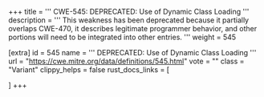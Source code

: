 +++
title = '''
CWE-545: DEPRECATED: Use of Dynamic Class Loading
'''
description	= '''
This weakness has been deprecated because it partially overlaps CWE-470, it describes legitimate programmer behavior, and other portions will need to be integrated into other entries.
'''
weight = 545

[extra]
id = 545
name = '''
DEPRECATED: Use of Dynamic Class Loading
'''
url = "https://cwe.mitre.org/data/definitions/545.html"
vote = ""
class = "Variant"
clippy_helps = false
rust_docs_links = [
	
]
+++
